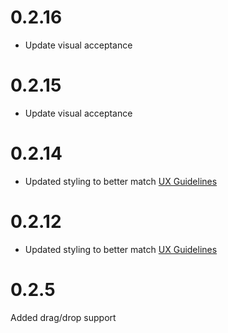 # 0.2.16
- Update visual acceptance

# 0.2.15
- Update visual acceptance

# 0.2.14
* Updated styling to better match [UX Guidelines](https://confluence.ciena.com/display/blueplanet/File+chooser+-+RR)

# 0.2.12
* Updated styling to better match [UX Guidelines](https://confluence.ciena.com/display/blueplanet/File+chooser+-+RR)

# 0.2.5

Added drag/drop support
